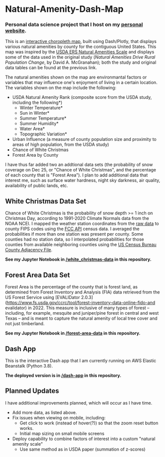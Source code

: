# Natural-Amenity-Dash-Map

### Personal data science project that I host on my [personal website](https://www.israelsenlab.org).

This is an [interactive choropleth map](http://map.israelsenlab.org), built using Dash/Plotly, that displays various natural amenities by county for the 
contiguous United States. This map was inspired by the [USDA ERS Natural Amenities 
Scale](https://www.ers.usda.gov/data-products/natural-amenities-scale/) and displays some of the data used in the original 
study (*Natural Amenities Drive Rural Population Change*, by David A. McGranahan); both the study and original data tables can 
be found at the previous link.

The natural amenities shown on the map are environmantal factors or variables that may influence one's enjoyment of living in a 
certain location. The variables shown on the map include the following:
- USDA Natural Amenity Rank (composite score from the USDA study, including the 
following*)
	- Winter Temperature*
	- Sun in Winter*
	- Summer Temperature*
	- Summer Humidity*
	- Water Area*
	- Topographic Variation*
- Urban Influence (a measure of county population size and proximity to areas of 
high 
population, from the USDA study)
- Chance of White Christmas
- Forest Area by County
 
I have thus far added two an addtional data sets (the probability of snow coverage on Dec 25, 
or "Chance of White Christmas", and the percentage of each county that is "Forest Area"). I plan to add additional data that interest me, such as surface water hardness, night sky darkness, air quality, availability of public lands, etc.


## White Christmas Data Set

Chance of White Christmas is the probability of snow depth >= 1 inch on Christmas Day, according to 1991-2020 
Climate Normals data from the NOAA NCEI. I mapped the weather station coordinates from the [raw 
data](https://www.ncei.noaa.gov/media/3501) to county 
FIPS codes using the [FCC API](https://geo.fcc.gov/api/census/) census data. I averaged the probabilities if 
more 
than one station was present per county. Some counties had no station data, so I interpolated probabilities 
for those counties from available neighboring counties using the [US Census Bureau County 
Adjacency File](https://www.census.gov/geographies/reference-files/2010/geo/county-adjacency.html).

**See my Jupyter Notebook in 
[/white_christmas-data](https://github.com/wisraelsen/Natural-Amenity-Dash-Map/tree/main/white-christmas-data) in 
this repository.**


## Forest Area Data Set

Forest Area is the percentage of the county that is forest land, as determined from Forest Inventory and Analysis
(FIA) data retrieved from the US Forest Service using [EVALIDator 2.0.3]
(https://www.fs.usda.gov/ccrc/tool/forest-inventory-data-online-fido-and evalidator) in 2022. This measure is inclusive 
of many types of forest – including, for example, mesquite and juniper/pine forest in central and west Texas – and 
is meant to capture the natural amenity of local tree cover and not just timberland.

**See my Jupyter Notebook in 
[/forest-area-data](https://github.com/wisraelsen/Natural-Amenity-Dash-Map/tree/main/forest-area-data) in this 
repository.**


## Dash App

This is the interactive Dash app that I am currently running on AWS Elastic Beanstalk (Python 3.8).

**The deployed version is in 
[/dash-app](https://github.com/wisraelsen/Natural-Amenity-Dash-Map/tree/main/dash-app) in this repository.**


## Planned Updates

I have additional improvements planned, which will occur as I have time.
- Add more data, as listed above.
- Fix issues when viewing on mobile, including:
	- Get click to work (instead of hover(?)) so that the zoom reset button works.
	- Initial map sizing on small mobile screens
- Deploy capability to combine factors of interest into a custom "natural amenity scale"
	- Use same method as in USDA paper (summation of z-scores)
 
 
